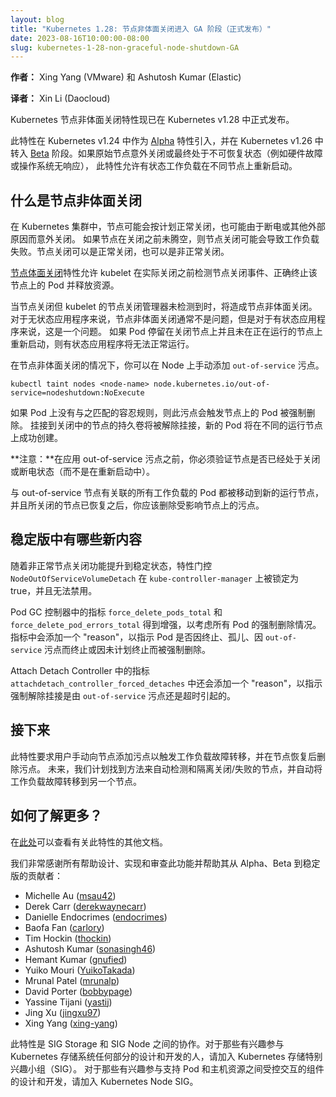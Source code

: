 ```yaml
---
layout: blog
title: "Kubernetes 1.28: 节点非体面关闭进入 GA 阶段（正式发布）"
date: 2023-08-16T10:00:00-08:00
slug: kubernetes-1-28-non-graceful-node-shutdown-GA
---
```


<!--
layout: blog
title: "Kubernetes 1.28: Non-Graceful Node Shutdown Moves to GA"
date: 2023-08-16T10:00:00-08:00
slug: kubernetes-1-28-non-graceful-node-shutdown-GA
-->

<!--
**Authors:** Xing Yang (VMware) and Ashutosh Kumar (Elastic)
-->
**作者：** Xing Yang (VMware) 和 Ashutosh Kumar (Elastic)

**译者：** Xin Li (Daocloud)

<!--
The Kubernetes Non-Graceful Node Shutdown feature is now GA in Kubernetes v1.28.
It was introduced as
[alpha](https://github.com/kubernetes/enhancements/tree/master/keps/sig-storage/2268-non-graceful-shutdown)
in Kubernetes v1.24, and promoted to
[beta](https://kubernetes.io/blog/2022/12/16/kubernetes-1-26-non-graceful-node-shutdown-beta/)
in Kubernetes v1.26.
This feature allows stateful workloads to restart on a different node if the
original node is shutdown unexpectedly or ends up in a non-recoverable state
such as the hardware failure or unresponsive OS.
-->
Kubernetes 节点非体面关闭特性现已在 Kubernetes v1.28 中正式发布。

此特性在 Kubernetes v1.24 中作为 [Alpha](https://github.com/kubernetes/enhancements/tree/master/keps/sig-storage/2268-non-graceful-shutdown)
特性引入，并在 Kubernetes v1.26 中转入 [Beta](https://kubernetes.io/blog/2022/12/16/kubernetes-1-26-non-graceful-node-shutdown-beta/)
阶段。如果原始节点意外关闭或最终处于不可恢复状态（例如硬件故障或操作系统无响应），
此特性允许有状态工作负载在不同节点上重新启动。

<!--
## What is a Non-Graceful Node Shutdown

In a Kubernetes cluster, a node can be shutdown in a planned graceful way or
unexpectedly because of reasons such as power outage or something else external.
A node shutdown could lead to workload failure if the node is not drained
before the shutdown. A node shutdown can be either graceful or non-graceful.
-->
## 什么是节点非体面关闭

在 Kubernetes 集群中，节点可能会按计划正常关闭，也可能由于断电或其他外部原因而意外关闭。
如果节点在关闭之前未腾空，则节点关闭可能会导致工作负载失败。节点关闭可以是正常关闭，也可以是非正常关闭。

<!--
The [Graceful Node Shutdown](https://kubernetes.io/blog/2021/04/21/graceful-node-shutdown-beta/)
feature allows Kubelet to detect a node shutdown event, properly terminate the pods,
and release resources, before the actual shutdown.
-->
[节点体面关闭](https://kubernetes.io/blog/2021/04/21/graceful-node-shutdown-beta/)特性允许
kubelet 在实际关闭之前检测节点关闭事件、正确终止该节点上的 Pod 并释放资源。

<!--
When a node is shutdown but not detected by Kubelet's Node Shutdown Manager,
this becomes a non-graceful node shutdown.
Non-graceful node shutdown is usually not a problem for stateless apps, however,
it is a problem for stateful apps.
The stateful application cannot function properly if the pods are stuck on the
shutdown node and are not restarting on a running node.
-->
当节点关闭但 kubelet 的节点关闭管理器未检测到时，将造成节点非体面关闭。
对于无状态应用程序来说，节点非体面关闭通常不是问题，但是对于有状态应用程序来说，这是一个问题。
如果 Pod 停留在关闭节点上并且未在正在运行的节点上重新启动，则有状态应用程序将无法正常运行。

<!--
In the case of a non-graceful node shutdown, you can manually add an `out-of-service` taint on the Node.
-->
在节点非体面关闭的情况下，你可以在 Node 上手动添加 `out-of-service` 污点。

```
kubectl taint nodes <node-name> node.kubernetes.io/out-of-service=nodeshutdown:NoExecute
```

<!--
This taint triggers pods on the node to be forcefully deleted if there are no
matching tolerations on the pods. Persistent volumes attached to the shutdown node
will be detached, and new pods will be created successfully on a different running
node.
-->
如果 Pod 上没有与之匹配的容忍规则，则此污点会触发节点上的 Pod 被强制删除。
挂接到关闭中的节点的持久卷将被解除挂接，新的 Pod 将在不同的运行节点上成功创建。

<!--
**Note:** Before applying the out-of-service taint, you must verify that a node is
already in shutdown or power-off state (not in the middle of restarting).

Once all the workload pods that are linked to the out-of-service node are moved to
a new running node, and the shutdown node has been recovered, you should remove that
taint on the affected node after the node is recovered.
-->
**注意：**在应用 out-of-service 污点之前，你必须验证节点是否已经处于关闭或断电状态（而不是在重新启动中）。

与 out-of-service 节点有关联的所有工作负载的 Pod 都被移动到新的运行节点，
并且所关闭的节点已恢复之后，你应该删除受影响节点上的污点。

<!--
## What’s new in stable

With the promotion of the Non-Graceful Node Shutdown feature to stable, the
feature gate  `NodeOutOfServiceVolumeDetach` is locked to true on
`kube-controller-manager` and cannot be disabled.
-->
## 稳定版中有哪些新内容

随着非正常节点关闭功能提升到稳定状态，特性门控
`NodeOutOfServiceVolumeDetach` 在 `kube-controller-manager` 上被锁定为 true，并且无法禁用。

<!--
Metrics `force_delete_pods_total` and `force_delete_pod_errors_total` in the
Pod GC Controller are enhanced to account for all forceful pods deletion.
A reason is added to the metric to indicate whether the pod is forcefully deleted
because it is terminated, orphaned, terminating with the `out-of-service` taint,
or terminating and unscheduled.
-->
Pod GC 控制器中的指标 `force_delete_pods_total` 和 `force_delete_pod_errors_total`
得到增强，以考虑所有 Pod 的强制删除情况。
指标中会添加一个 "reason"，以指示 Pod 是否因终止、孤儿、因 `out-of-service`
污点而终止或因未计划终止而被强制删除。

<!--
A "reason" is also added to the metric `attachdetach_controller_forced_detaches`
in the Attach Detach Controller to indicate whether the force detach is caused by
the `out-of-service` taint or a timeout.
-->
Attach Detach Controller 中的指标 `attachdetach_controller_forced_detaches`
中还会添加一个 "reason"，以指示强制解除挂接是由 `out-of-service` 污点还是超时引起的。

<!--
## What’s next?

This feature requires a user to manually add a taint to the node to trigger
workloads failover and remove the taint after the node is recovered.
In the future, we plan to find ways to automatically detect and fence nodes
that are shutdown/failed and automatically failover workloads to another node.
-->
## 接下来

此特性要求用户手动向节点添加污点以触发工作负载故障转移，并在节点恢复后删除污点。
未来，我们计划找到方法来自动检测和隔离关闭/失败的节点，并自动将工作负载故障转移到另一个节点。

<!--
## How can I learn more?

Check out additional documentation on this feature
[here](https://kubernetes.io/docs/concepts/architecture/nodes/#non-graceful-node-shutdown).
-->
## 如何了解更多？

在[此处](/zh-cn/docs/concepts/architecture/nodes/#non-graceful-node-shutdown)可以查看有关此特性的其他文档。

<!--
## How to get involved?

We offer a huge thank you to all the contributors who helped with design,
implementation, and review of this feature and helped move it from alpha, beta, to stable:
-->
我们非常感谢所有帮助设计、实现和审查此功能并帮助其从 Alpha、Beta 到稳定版的贡献者：

* Michelle Au ([msau42](https://github.com/msau42)) 
* Derek Carr ([derekwaynecarr](https://github.com/derekwaynecarr))
* Danielle Endocrimes ([endocrimes](https://github.com/endocrimes)) 
* Baofa Fan ([carlory](https://github.com/carlory))
* Tim Hockin  ([thockin](https://github.com/thockin))
* Ashutosh Kumar ([sonasingh46](https://github.com/sonasingh46)) 
* Hemant Kumar ([gnufied](https://github.com/gnufied))
* Yuiko Mouri ([YuikoTakada](https://github.com/YuikoTakada))
* Mrunal Patel ([mrunalp](https://github.com/mrunalp))
* David Porter ([bobbypage](https://github.com/bobbypage))
* Yassine Tijani ([yastij](https://github.com/yastij)) 
* Jing Xu ([jingxu97](https://github.com/jingxu97))
* Xing Yang ([xing-yang](https://github.com/xing-yang))

<!--
This feature is a collaboration between SIG Storage and SIG Node.
For those interested in getting involved with the design and development of any
part of the Kubernetes Storage system, join the Kubernetes Storage Special
Interest Group (SIG).
For those interested in getting involved with the design and development of the
components that support the controlled interactions between pods and host
resources, join the Kubernetes Node SIG.
-->
此特性是 SIG Storage 和 SIG Node 之间的协作。对于那些有兴趣参与 Kubernetes
存储系统任何部分的设计和开发的人，请加入 Kubernetes 存储特别兴趣小组（SIG）。
对于那些有兴趣参与支持 Pod 和主机资源之间受控交互的组件的设计和开发，请加入 Kubernetes Node SIG。
